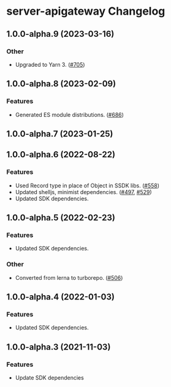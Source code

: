 # server-apigateway Changelog

## 1.0.0-alpha.9 (2023-03-16)

### Other

- Upgraded to Yarn 3. ([#705](https://github.com/awslabs/smithy-typescript/pull/705))

## 1.0.0-alpha.8 (2023-02-09)

### Features

- Generated ES module distributions. ([#686](https://github.com/awslabs/smithy-typescript/pull/686))

## 1.0.0-alpha.7 (2023-01-25)

## 1.0.0-alpha.6 (2022-08-22)

### Features

- Used Record type in place of Object in SSDK libs. ([#558](https://github.com/awslabs/smithy-typescript/pull/558))
- Updated shelljs, minimist dependencies. ([#497](https://github.com/awslabs/smithy-typescript/pull/497), [#529](https://github.com/awslabs/smithy-typescript/pull/529))
- Updated SDK dependencies.

## 1.0.0-alpha.5 (2022-02-23)

### Features

- Updated SDK dependencies.

### Other

- Converted from lerna to turborepo. ([#506](https://github.com/awslabs/smithy-typescript/pull/506))

## 1.0.0-alpha.4 (2022-01-03)

### Features

- Updated SDK dependencies.

## 1.0.0-alpha.3 (2021-11-03)

### Features

- Update SDK dependencies
